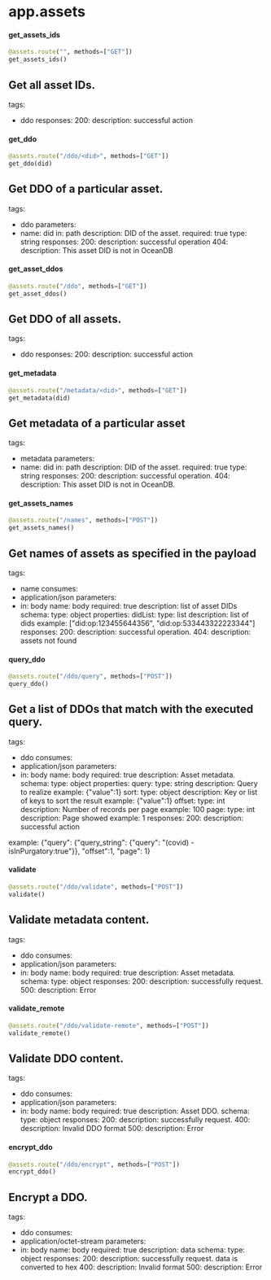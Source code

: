 <a name="app.assets"></a>
# app.assets

<a name="app.assets.get_assets_ids"></a>
#### get\_assets\_ids

```python
@assets.route("", methods=["GET"])
get_assets_ids()
```

Get all asset IDs.
---
tags:
  - ddo
responses:
  200:
    description: successful action

<a name="app.assets.get_ddo"></a>
#### get\_ddo

```python
@assets.route("/ddo/<did>", methods=["GET"])
get_ddo(did)
```

Get DDO of a particular asset.
---
tags:
  - ddo
parameters:
  - name: did
    in: path
    description: DID of the asset.
    required: true
    type: string
responses:
  200:
    description: successful operation
  404:
    description: This asset DID is not in OceanDB

<a name="app.assets.get_asset_ddos"></a>
#### get\_asset\_ddos

```python
@assets.route("/ddo", methods=["GET"])
get_asset_ddos()
```

Get DDO of all assets.
---
tags:
  - ddo
responses:
  200:
    description: successful action

<a name="app.assets.get_metadata"></a>
#### get\_metadata

```python
@assets.route("/metadata/<did>", methods=["GET"])
get_metadata(did)
```

Get metadata of a particular asset
---
tags:
  - metadata
parameters:
  - name: did
    in: path
    description: DID of the asset.
    required: true
    type: string
responses:
  200:
    description: successful operation.
  404:
    description: This asset DID is not in OceanDB.

<a name="app.assets.get_assets_names"></a>
#### get\_assets\_names

```python
@assets.route("/names", methods=["POST"])
get_assets_names()
```

Get names of assets as specified in the payload
---
tags:
  - name
consumes:
  - application/json
parameters:
  - in: body
    name: body
    required: true
    description: list of asset DIDs
    schema:
      type: object
      properties:
        didList:
          type: list
          description: list of dids
          example: ["did:op:123455644356", "did:op:533443322223344"]
responses:
  200:
    description: successful operation.
  404:
    description: assets not found

<a name="app.assets.query_ddo"></a>
#### query\_ddo

```python
@assets.route("/ddo/query", methods=["POST"])
query_ddo()
```

Get a list of DDOs that match with the executed query.
---
tags:
  - ddo
consumes:
  - application/json
parameters:
  - in: body
    name: body
    required: true
    description: Asset metadata.
    schema:
      type: object
      properties:
        query:
          type: string
          description: Query to realize
          example: {"value":1}
        sort:
          type: object
          description: Key or list of keys to sort the result
          example: {"value":1}
        offset:
          type: int
          description: Number of records per page
          example: 100
        page:
          type: int
          description: Page showed
          example: 1
responses:
  200:
    description: successful action

example:
    {"query": {"query_string": {"query": "(covid) -isInPurgatory:true"}}, "offset":1, "page": 1}

<a name="app.assets.validate"></a>
#### validate

```python
@assets.route("/ddo/validate", methods=["POST"])
validate()
```

Validate metadata content.
---
tags:
  - ddo
consumes:
  - application/json
parameters:
  - in: body
    name: body
    required: true
    description: Asset metadata.
    schema:
      type: object
responses:
  200:
    description: successfully request.
  500:
    description: Error

<a name="app.assets.validate_remote"></a>
#### validate\_remote

```python
@assets.route("/ddo/validate-remote", methods=["POST"])
validate_remote()
```

Validate DDO content.
---
tags:
  - ddo
consumes:
  - application/json
parameters:
  - in: body
    name: body
    required: true
    description: Asset DDO.
    schema:
      type: object
responses:
  200:
    description: successfully request.
  400:
    description: Invalid DDO format
  500:
    description: Error

<a name="app.assets.encrypt_ddo"></a>
#### encrypt\_ddo

```python
@assets.route("/ddo/encrypt", methods=["POST"])
encrypt_ddo()
```

Encrypt a DDO.
---
tags:
  - ddo
consumes:
  - application/octet-stream
parameters:
  - in: body
    name: body
    required: true
    description: data
    schema:
      type: object
responses:
  200:
    description: successfully request. data is converted to hex
  400:
    description: Invalid format
  500:
    description: Error

